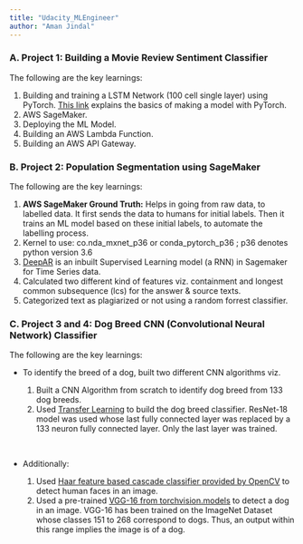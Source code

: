 ```yaml
---
title: "Udacity_MLEngineer"
author: "Aman Jindal"
---
```


### A. Project 1: Building a Movie Review Sentiment Classifier

The following are the key learnings:

1. Building and training a LSTM Network (100 cell single layer) using PyTorch. <a href="https://pythonprogramming.net/training-deep-learning-neural-network-pytorch/" target="_blank">This link</a> explains the basics of making a model with PyTorch.
2. AWS SageMaker.
3. Deploying the ML Model.
4. Building an AWS Lambda Function.
5. Building an AWS API Gateway.
  
### B. Project 2: Population Segmentation using SageMaker

The following are the key learnings:

1. **AWS SageMaker Ground Truth:** Helps in going from raw data, to labelled data. It first sends the data to humans for initial labels. Then it trains an ML model based on these initial labels, to automate the labelling process. 
2. Kernel to use: co.nda_mxnet_p36 or conda_pytorch_p36 ; p36 denotes python version 3.6 
3. <a href="https://docs.aws.amazon.com/sagemaker/latest/dg/deepar_how-it-works.html" target="_blank">DeepAR</a> is an inbuilt Supervised Learning model (a RNN) in Sagemaker for Time Series data.  
4. Calculated two different kind of features viz. containment and longest common subsequence (lcs) for the answer & source texts.
5. Categorized text as plagiarized or not using a random forrest classifier.

### C. Project 3 and 4: Dog Breed CNN (Convolutional Neural Network) Classifier

The following are the key learnings:

- To identify the breed of a dog, built two different CNN algorithms viz. <br>

  1. Built a CNN Algorithm from scratch to identify dog breed from 133 dog breeds.
  2. Used <a href="https://pytorch.org/tutorials/beginner/transfer_learning_tutorial.html" target="_blank">Transfer Learning</a> to build the dog breed classifier. ResNet-18 model was used whose last fully connected layer was replaced by a 133 neuron fully connected layer. Only the last layer was trained.
<br>

- Additionally: <br>
     
  1. Used <a href='https://docs.opencv.org/master/db/d28/tutorial_cascade_classifier.html' target="_blank">Haar feature based cascade classifier provided by OpenCV</a> to detect human faces in an image.
  2. Used a pre-trained <a href="https://pytorch.org/vision/stable/models.html" target="_blank">VGG-16 from torchvision.models</a> to detect a dog in an image. VGG-16 has been trained on the ImageNet Dataset whose classes 151 to 268 correspond to dogs. Thus, an output within this range implies the image is of a dog. 